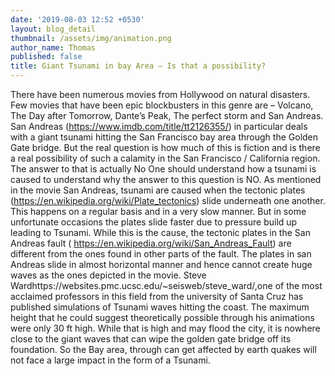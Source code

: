 ```yaml
---
date: '2019-08-03 12:52 +0530'
layout: blog_detail
thumbnail: /assets/img/animation.png
author_name: Thomas
published: false
title: Giant Tsunami in bay Area – Is that a possibility?
---
```


There have been numerous movies from Hollywood on natural disasters. Few movies that have been epic blockbusters in this genre are – Volcano, The Day after Tomorrow, Dante’s Peak, The perfect storm and San Andreas. San Andreas (https://www.imdb.com/title/tt2126355/) in particular deals with a giant tsunami hitting the San Francisco bay area through the Golden Gate bridge. But the real question is how much of this is fiction and is there a real possibility of such a calamity in the San Francisco / California region. The answer to that is actually No
One should understand how a tsunami is caused to understand why the answer to this question is NO. As mentioned in the movie San Andreas, tsunami are caused when the tectonic plates (https://en.wikipedia.org/wiki/Plate_tectonics) slide underneath one another. This happens on a regular basis and in a very slow manner. But in some unfortunate occasions the plates slide faster due to pressure build up leading to Tsunami. While this is the cause, the tectonic plates in the San Andreas fault ( https://en.wikipedia.org/wiki/San_Andreas_Fault) are different from the ones found in other parts of the fault. The plates in san Andreas slide in almost horizontal manner and hence cannot create huge waves as the ones depicted in the movie. 
Steve Wardhttps://websites.pmc.ucsc.edu/~seisweb/steve_ward/,one of the most acclaimed professors in this field from the university of Santa Cruz has published simulations of Tsunami waves hitting the coast. The maximum height that he could suggest theoretically possible through his animations were only 30 ft high. While that is high and may flood the city, it is nowhere close to the giant waves that can wipe the golden gate bridge off its foundation. So the Bay area, through can get affected by earth quakes will not face a large impact in the form of a Tsunami.
